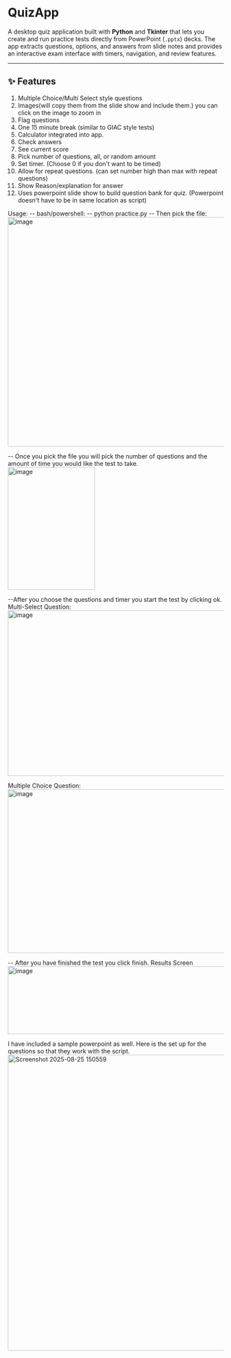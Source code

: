 # QuizApp

A desktop quiz application built with **Python** and **Tkinter** that lets you create and run practice tests directly from PowerPoint (`.pptx`) decks. The app extracts questions, options, and answers from slide notes and provides an interactive exam interface with timers, navigation, and review features.

---

## ✨ Features

1. Multiple Choice/Multi Select style questions
2. Images(will copy them from the slide show and include them.) you can click on the image to zoom in
3. Flag questions
4. One 15 minute break (similar to GIAC style tests)
5. Calculator integrated into app.
6. Check answers
7. See current score
8. Pick number of questions, all, or random amount
9. Set timer. (Choose 0 if you don't want to be timed)
10. Allow for repeat questions. (can set number high than max with repeat questions)
11. Show Reason/explanation for answer
12. Uses powerpoint slide show to build question bank for quiz. (Powerpoint doesn't have to be in same location as script)


Usage: 
-- bash/powershell:
-- python practice.py
-- Then pick the file:
<img width="944" height="535" alt="image" src="https://github.com/user-attachments/assets/e4389c46-1ce8-487b-af16-44f58a8a906a" />

-- Once you pick the file you will pick the number of questions and the amount of time you would like the test to take.
<img width="203" height="286" alt="image" src="https://github.com/user-attachments/assets/4e7e301a-68db-42ec-8255-74121edcc15b" />

--After you choose the questions and timer you start the test by clicking ok. 
Multi-Select Question:
<img width="1087" height="386" alt="image" src="https://github.com/user-attachments/assets/387ea719-db3b-4081-89d5-0d1f732574b6" />

Multiple Choice Question:
<img width="1089" height="382" alt="image" src="https://github.com/user-attachments/assets/793f6ca0-f126-4c25-9854-9347ba7026f1" />

-- After you have finished the test you click finish.
Results Screen
<img width="611" height="158" alt="image" src="https://github.com/user-attachments/assets/cce79820-5546-4a6f-8c19-9f5c19f5b11e" />

I have included a sample powerpoint as well.
Here is the set up for the questions so that they work with the script.
<img width="1008" height="690" alt="Screenshot 2025-08-25 150559" src="https://github.com/user-attachments/assets/7833cb07-bc10-4e34-bd9a-70bd08d4a865" />

